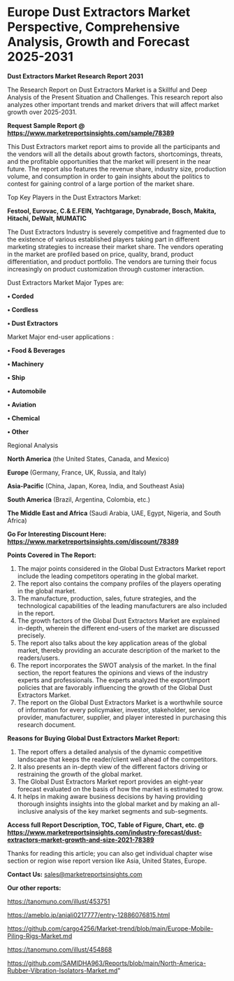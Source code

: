 # Europe Dust Extractors Market Perspective, Comprehensive Analysis, Growth and Forecast 2025-2031

<strong>Dust Extractors Market Research Report 2031</strong>

The Research Report on Dust Extractors Market is a Skillful and Deep Analysis of the Present Situation and Challenges. This research report also analyzes other important trends and market drivers that will affect market growth over 2025-2031.

<strong>Request Sample Report @ <a href=https://www.marketreportsinsights.com/sample/78389>https://www.marketreportsinsights.com/sample/78389</a></strong>

This Dust Extractors market report aims to provide all the participants and the vendors will all the details about growth factors, shortcomings, threats, and the profitable opportunities that the market will present in the near future. The report also features the revenue share, industry size, production volume, and consumption in order to gain insights about the politics to contest for gaining control of a large portion of the market share.

Top Key Players in the Dust Extractors Market:

<strong>Festool, Eurovac, C.& E.FEIN, Yachtgarage, Dynabrade, Bosch, Makita, Hitachi, DeWalt, MUMATIC</strong>

The Dust Extractors Industry is severely competitive and fragmented due to the existence of various established players taking part in different marketing strategies to increase their market share. The vendors operating in the market are profiled based on price, quality, brand, product differentiation, and product portfolio. The vendors are turning their focus increasingly on product customization through customer interaction.

Dust Extractors Market Major Types are:

<strong>• Corded

• Cordless

• Dust Extractors</strong>

Market Major end-user applications :

<strong>• Food & Beverages

• Machinery

• Ship

• Automobile

• Aviation

• Chemical

• Other</strong>

Regional Analysis

</u><strong><b>North America</b></strong> (the United States, Canada, and Mexico)

<strong><b>Europe </b></strong>(Germany, France, UK, Russia, and Italy)

<strong><b>Asia-Pacific</b></strong> (China, Japan, Korea, India, and Southeast Asia)

<strong><b>South America</b></strong> (Brazil, Argentina, Colombia, etc.)

<strong><b>The Middle East and Africa</b></strong> (Saudi Arabia, UAE, Egypt, Nigeria, and South Africa)

<strong>Go For Interesting Discount Here: <a href=https://www.marketreportsinsights.com/discount/78389>https://www.marketreportsinsights.com/discount/78389</a></strong>

<strong>Points Covered in The Report:</strong>
<ol>
  <li>The major points considered in the Global Dust Extractors Market report include the leading competitors operating in the global market.</li>
  <li>The report also contains the company profiles of the players operating in the global market.</li>
  <li>The manufacture, production, sales, future strategies, and the technological capabilities of the leading manufacturers are also included in the report.</li>
  <li>The growth factors of the Global Dust Extractors Market are explained in-depth, wherein the different end-users of the market are discussed precisely.</li>
  <li>The report also talks about the key application areas of the global market, thereby providing an accurate description of the market to the readers/users.</li>
  <li>The report incorporates the SWOT analysis of the market. In the final section, the report features the opinions and views of the industry experts and professionals. The experts analyzed the export/import policies that are favorably influencing the growth of the Global Dust Extractors Market.</li>
  <li>The report on the Global Dust Extractors Market is a worthwhile source of information for every policymaker, investor, stakeholder, service provider, manufacturer, supplier, and player interested in purchasing this research document.</li>
</ol>
<strong>Reasons for Buying Global Dust Extractors Market Report:</strong>

<ol>
  <li>The report offers a detailed analysis of the dynamic competitive landscape that keeps the reader/client well ahead of the competitors.</li>
  <li>It also presents an in-depth view of the different factors driving or restraining the growth of the global market.</li>
  <li>The Global Dust Extractors Market report provides an eight-year forecast evaluated on the basis of how the market is estimated to grow.</li>
  <li>It helps in making aware business decisions by having providing thorough insights insights into the global market and by making an all-inclusive analysis of the key market segments and sub-segments.</li>
</ol>
<strong>Access full Report Description, TOC, Table of Figure, Chart, etc. @ <a href=https://www.marketreportsinsights.com/industry-forecast/dust-extractors-market-growth-and-size-2021-78389>https://www.marketreportsinsights.com/industry-forecast/dust-extractors-market-growth-and-size-2021-78389</a></strong>


Thanks for reading this article; you can also get individual chapter wise section or region wise report version like Asia, United States, Europe.

<strong>Contact Us:</strong>
sales@marketreportsinsights.com

<strong>Our other reports:</strong>

<a href=https://tanomuno.com/illust/453751>https://tanomuno.com/illust/453751</a>

<a href=https://ameblo.jp/anjali0217777/entry-12886076815.html>https://ameblo.jp/anjali0217777/entry-12886076815.html</a>

<a href=https://github.com/cargo4256/Market-trend/blob/main/Europe-Mobile-Piling-Rigs-Market.md>https://github.com/cargo4256/Market-trend/blob/main/Europe-Mobile-Piling-Rigs-Market.md</a>

<a href=https://tanomuno.com/illust/454868>https://tanomuno.com/illust/454868</a>

<a href=https://github.com/SAMIDHA963/Reports/blob/main/North-America-Rubber-Vibration-Isolators-Market.md>https://github.com/SAMIDHA963/Reports/blob/main/North-America-Rubber-Vibration-Isolators-Market.md</a>"
